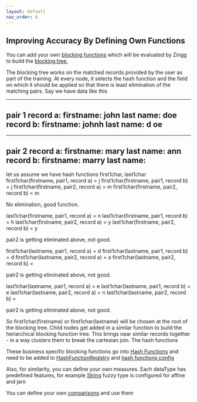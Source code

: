 ```yaml
---
layout: default
nav_order: 6
---
```

## Improving Accuracy By Defining Own Functions 

You can add your own [blocking functions](https://github.com/zinggAI/zingg/tree/main/core/src/main/java/zingg/hash) which will be evaluated by Zingg to build the [blocking tree.](zModels.md)

The blocking tree works on the matched records provided by the user as part of the training. At every node, it selects the hash function and the field on which it should be applied so that there is least elimination of the matching pairs. Say we have data like this


---
**pair 1**
**record a:**
firstname: john
last name: doe
**record b:**
firstname: johnh
last name: d oe
---

---
**pair 2**
**record a:**
firstname: mary
last name: ann
**record b:**
firstname: marry
last name: 
---
let us assume we have hash functions first1char, last1char
first1char(firstname, pair1, record a) = j
first1char(firstname, pair1, record b) = j
first1char(firstname, pair2, record a) = m
first1char(firstname, pair2, record b) = m

No elimination, good function. 

last1char(firstname, pair1, record a) = n
last1char(firstname, pair1, record b) = h
last1char(firstname, pair2, record a) = y
last1char(firstname, pair2, record b) = y

pair2 is getting eliminated above, not good.

first1char(lastname, pair1, record a) = d
first1char(lastname, pair1, record b) = d
first1char(lastname, pair2, record a) = a
first1char(lastname, pair2, record b) = 

pair2 is getting eliminated above, not good.

last1char(lastname, pair1, record a) = e
last1char(lastname, pair1, record b) = e
last1char(lastname, pair2, record a) = n
last1char(lastname, pair2, record b) = 

pair2 is getting eliminated above, not good.

So first1char(firstname) or first1char(lastname) will be chosen at the root of the blocking tree. Child nodes get added in a similar function to build the heriarchical blocking function tree. This brings near similar records together - in a way clusters them to  break the cartesian join. The hash functions

These business specific blocking functions go into [Hash Functions](https://github.com/zinggAI/zingg/tree/main/core/src/main/java/zingg/hash) and need to be added to [HashFunctionRegistry](https://github.com/zinggAI/zingg/blob/main/core/src/main/java/zingg/hash/HashFunctionRegistry.java) and [hash functions config](https://github.com/zinggAI/zingg/blob/main/core/src/main/resources/hashFunctions.json)

Also, for similarity, you can define your own measures. Each dataType has predefined features, for example [String](https://github.com/zinggAI/zingg/blob/main/core/src/main/java/zingg/feature/StringFeature.java) fuzzy type is configured for affine and jaro

You can define your own [comparisons](https://github.com/zinggAI/zingg/tree/main/core/src/main/java/zingg/similarity/function) and use them
